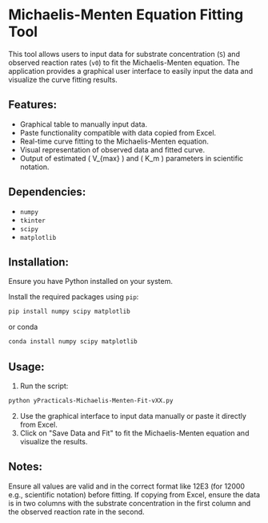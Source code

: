 # Michaelis-Menten Equation Fitting Tool

This tool allows users to input data for substrate concentration (`S`) and observed reaction rates (`v0`) to fit the Michaelis-Menten equation. The application provides a graphical user interface to easily input the data and visualize the curve fitting results.

## Features:

- Graphical table to manually input data.
- Paste functionality compatible with data copied from Excel.
- Real-time curve fitting to the Michaelis-Menten equation.
- Visual representation of observed data and fitted curve.
- Output of estimated \( V_{max} \) and \( K_m \) parameters in scientific notation.

## Dependencies:

- `numpy`
- `tkinter`
- `scipy`
- `matplotlib`

## Installation:

Ensure you have Python installed on your system.

Install the required packages using `pip`:

```bash
pip install numpy scipy matplotlib
```
or conda 
```bash
conda install numpy scipy matplotlib
```

## Usage:

1. Run the script:

```bash
python yPracticals-Michaelis-Menten-Fit-vXX.py
```

2. Use the graphical interface to input data manually or paste it directly from Excel.
3. Click on "Save Data and Fit" to fit the Michaelis-Menten equation and visualize the results.

## Notes:

Ensure all values are valid and in the correct format like 12E3  (for 12000 e.g., scientific notation) before fitting. If copying from Excel, ensure the data is in two columns with the substrate concentration in the first column and the observed reaction rate in the second.
